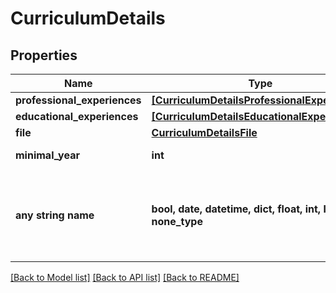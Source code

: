 # CurriculumDetails


## Properties
Name | Type | Description | Notes
------------ | ------------- | ------------- | -------------
**professional_experiences** | [**[CurriculumDetailsProfessionalExperiences]**](CurriculumDetailsProfessionalExperiences.md) |  | 
**educational_experiences** | [**[CurriculumDetailsEducationalExperiences]**](CurriculumDetailsEducationalExperiences.md) |  | 
**file** | [**CurriculumDetailsFile**](CurriculumDetailsFile.md) |  | 
**minimal_year** | **int** |  | [optional] [readonly] 
**any string name** | **bool, date, datetime, dict, float, int, list, str, none_type** | any string name can be used but the value must be the correct type | [optional]

[[Back to Model list]](../README.md#documentation-for-models) [[Back to API list]](../README.md#documentation-for-api-endpoints) [[Back to README]](../README.md)


